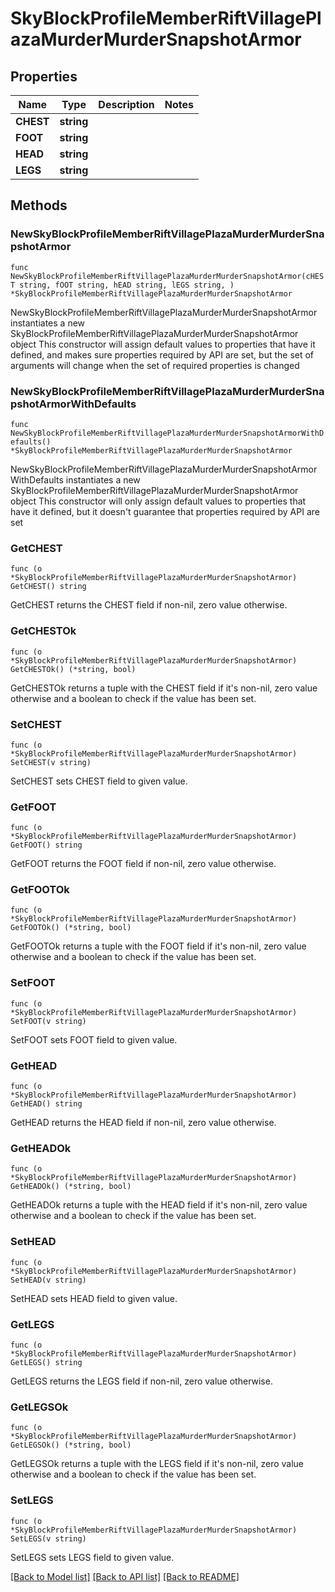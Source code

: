 # SkyBlockProfileMemberRiftVillagePlazaMurderMurderSnapshotArmor

## Properties

Name | Type | Description | Notes
------------ | ------------- | ------------- | -------------
**CHEST** | **string** |  | 
**FOOT** | **string** |  | 
**HEAD** | **string** |  | 
**LEGS** | **string** |  | 

## Methods

### NewSkyBlockProfileMemberRiftVillagePlazaMurderMurderSnapshotArmor

`func NewSkyBlockProfileMemberRiftVillagePlazaMurderMurderSnapshotArmor(cHEST string, fOOT string, hEAD string, lEGS string, ) *SkyBlockProfileMemberRiftVillagePlazaMurderMurderSnapshotArmor`

NewSkyBlockProfileMemberRiftVillagePlazaMurderMurderSnapshotArmor instantiates a new SkyBlockProfileMemberRiftVillagePlazaMurderMurderSnapshotArmor object
This constructor will assign default values to properties that have it defined,
and makes sure properties required by API are set, but the set of arguments
will change when the set of required properties is changed

### NewSkyBlockProfileMemberRiftVillagePlazaMurderMurderSnapshotArmorWithDefaults

`func NewSkyBlockProfileMemberRiftVillagePlazaMurderMurderSnapshotArmorWithDefaults() *SkyBlockProfileMemberRiftVillagePlazaMurderMurderSnapshotArmor`

NewSkyBlockProfileMemberRiftVillagePlazaMurderMurderSnapshotArmorWithDefaults instantiates a new SkyBlockProfileMemberRiftVillagePlazaMurderMurderSnapshotArmor object
This constructor will only assign default values to properties that have it defined,
but it doesn't guarantee that properties required by API are set

### GetCHEST

`func (o *SkyBlockProfileMemberRiftVillagePlazaMurderMurderSnapshotArmor) GetCHEST() string`

GetCHEST returns the CHEST field if non-nil, zero value otherwise.

### GetCHESTOk

`func (o *SkyBlockProfileMemberRiftVillagePlazaMurderMurderSnapshotArmor) GetCHESTOk() (*string, bool)`

GetCHESTOk returns a tuple with the CHEST field if it's non-nil, zero value otherwise
and a boolean to check if the value has been set.

### SetCHEST

`func (o *SkyBlockProfileMemberRiftVillagePlazaMurderMurderSnapshotArmor) SetCHEST(v string)`

SetCHEST sets CHEST field to given value.


### GetFOOT

`func (o *SkyBlockProfileMemberRiftVillagePlazaMurderMurderSnapshotArmor) GetFOOT() string`

GetFOOT returns the FOOT field if non-nil, zero value otherwise.

### GetFOOTOk

`func (o *SkyBlockProfileMemberRiftVillagePlazaMurderMurderSnapshotArmor) GetFOOTOk() (*string, bool)`

GetFOOTOk returns a tuple with the FOOT field if it's non-nil, zero value otherwise
and a boolean to check if the value has been set.

### SetFOOT

`func (o *SkyBlockProfileMemberRiftVillagePlazaMurderMurderSnapshotArmor) SetFOOT(v string)`

SetFOOT sets FOOT field to given value.


### GetHEAD

`func (o *SkyBlockProfileMemberRiftVillagePlazaMurderMurderSnapshotArmor) GetHEAD() string`

GetHEAD returns the HEAD field if non-nil, zero value otherwise.

### GetHEADOk

`func (o *SkyBlockProfileMemberRiftVillagePlazaMurderMurderSnapshotArmor) GetHEADOk() (*string, bool)`

GetHEADOk returns a tuple with the HEAD field if it's non-nil, zero value otherwise
and a boolean to check if the value has been set.

### SetHEAD

`func (o *SkyBlockProfileMemberRiftVillagePlazaMurderMurderSnapshotArmor) SetHEAD(v string)`

SetHEAD sets HEAD field to given value.


### GetLEGS

`func (o *SkyBlockProfileMemberRiftVillagePlazaMurderMurderSnapshotArmor) GetLEGS() string`

GetLEGS returns the LEGS field if non-nil, zero value otherwise.

### GetLEGSOk

`func (o *SkyBlockProfileMemberRiftVillagePlazaMurderMurderSnapshotArmor) GetLEGSOk() (*string, bool)`

GetLEGSOk returns a tuple with the LEGS field if it's non-nil, zero value otherwise
and a boolean to check if the value has been set.

### SetLEGS

`func (o *SkyBlockProfileMemberRiftVillagePlazaMurderMurderSnapshotArmor) SetLEGS(v string)`

SetLEGS sets LEGS field to given value.



[[Back to Model list]](../README.md#documentation-for-models) [[Back to API list]](../README.md#documentation-for-api-endpoints) [[Back to README]](../README.md)


